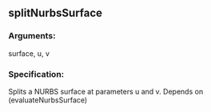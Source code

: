 ## splitNurbsSurface
### Arguments: 
surface, u, v
### Specification: 
Splits a NURBS surface at parameters u and v. Depends on (evaluateNurbsSurface)
